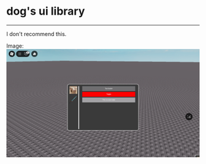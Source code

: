 # dog's ui library

---------
I don't recommend this.

Image:
![Sample Image](https://github.com/lagbackisasussydog/ui_lib/blob/main/RobloxScreenShot20250304_123237437.png "Example")

